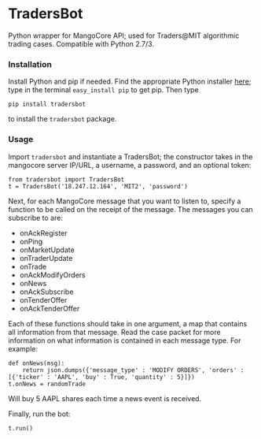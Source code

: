 # TradersBot
Python wrapper for MangoCore API; used for Traders@MIT algorithmic trading cases. Compatible with Python 2.7/3.
### Installation
Install Python and pip if needed. Find the appropriate Python installer [here](https://www.python.org/downloads/); type in the terminal `easy_install pip` to get pip.
Then type 

    pip install tradersbot
    
to install the `tradersbot` package.

### Usage
Import `tradersbot` and instantiate a TradersBot; the constructor takes in the mangocore server IP/URL, a username, a password, and an optional token:

    from tradersbot import TradersBot
    t = TradersBot('18.247.12.164', 'MIT2', 'password')

Next, for each MangoCore message that you want to listen to, specify a function to be called on the receipt of the message. The messages you can subscribe to are:
- onAckRegister
- onPing
- onMarketUpdate
- onTraderUpdate
- onTrade
- onAckModifyOrders
- onNews
- onAckSubscribe
- onTenderOffer
- onAckTenderOffer

Each of these functions should take in one argument, a map that contains all information from that message. Read the case packet for more information on what information is contained in each message type. For example:

    def onNews(msg):
        return json.dumps({'message_type' : 'MODIFY ORDERS', 'orders' : [{'ticker' : 'AAPL', 'buy' : True, 'quantity' : 5}]})
    t.onNews = randomTrade

Will buy 5 AAPL shares each time a news event is received.


Finally, run the bot:

    t.run()